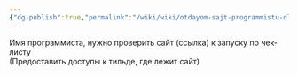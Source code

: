 ```yaml
---
{"dg-publish":true,"permalink":"/wiki/wiki/otdayom-sajt-programmistu-dlya-provedeniya-tehnicheskoj-nastrojki/"}
---
```


Имя программиста, нужно проверить сайт (ссылка) к запуску по чек-листу   
(Предоставить доступы к тильде, где лежит сайт)